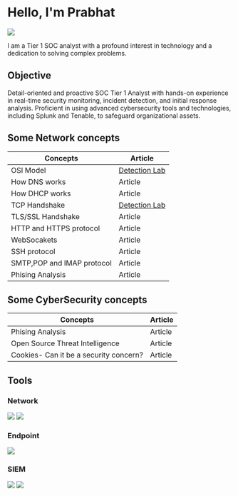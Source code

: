 # Hello, I'm Prabhat
<a href="https://linkedin.com"><img src="https://img.shields.io/badge/-LinkedIn-0072b1?&style=for-the-badge&logo=linkedin&logoColor=white" /></a>

I am a Tier 1 SOC analyst with a profound interest in technology and a dedication to solving complex problems.

## Objective

Detail-oriented and proactive SOC Tier 1 Analyst with hands-on experience in real-time security monitoring, incident detection, and initial response analysis. Proficient in using advanced cybersecurity tools and technologies, including Splunk and Tenable, to safeguard organizational assets.

## Some Network concepts 

| Concepts                                      | Article                    |
|-----------------------------------------------|----------------------------|
| OSI Model                                     | <a href="https://google.com">Detection Lab</a>|
| How DNS works                                 | Article |
| How DHCP works                                | Article |
| TCP Handshake                                 | <a href="https://google.com">Detection Lab</a>|
| TLS/SSL Handshake                             | Article |
| HTTP and HTTPS protocol                       | Article |
| WebSocakets                                   | Article |
| SSH protocol                                  | Article |
| SMTP,POP and IMAP protocol                    | Article |
| Phising Analysis                              | Article |

## Some CyberSecurity concepts 

| Concepts                                      | Article                    |
|-----------------------------------------------|----------------------------|
| Phising Analysis                              | Article |
| Open Source Threat Intelligence               | Article |
| Cookies- Can it be a security concern?        | Article |

## Tools

### Network
<div>
    <img src="https://img.shields.io/badge/-Wireshark-1679A7?&style=for-the-badge&logo=Wireshark&logoColor=white" />
    <img src="https://img.shields.io/badge/-Suricata-EF3B2D?&style=for-the-badge&logo=Suricata&logoColor=white" />
</div>

### Endpoint
<div>
    <img src="https://img.shields.io/badge/-Microsoft_Defender_for_Endpoint-00A4EF?&style=for-the-badge&logo=Microsoft&logoColor=white" />
</div>

### SIEM
<div>
    <img src="https://img.shields.io/badge/-Microsoft_Sentinel-0078D4?&style=for-the-badge&logo=Microsoft&logoColor=white" />
    <img src="https://img.shields.io/badge/-Splunk-000000?&style=for-the-badge&logo=Splunk&logoColor=white" />
</div>
